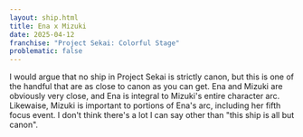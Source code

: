 ```yaml
---
layout: ship.html
title: Ena x Mizuki
date: 2025-04-12
franchise: "Project Sekai: Colorful Stage"
problematic: false
---
```

I would argue that no ship in Project Sekai is strictly canon, but this is one of the handful that are as close to canon as you can get. Ena and Mizuki are obviously very close, and Ena is integral to Mizuki's entire character arc. Likewaise, Mizuki is important to portions of Ena's arc, including her fifth focus event. I don't think there's a lot I can say other than "this ship is all but canon".